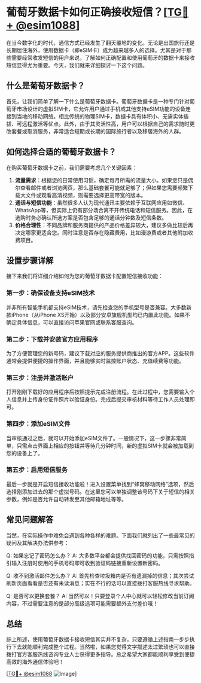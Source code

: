 # 葡萄牙数据卡如何正确接收短信？[[TG💪+ @esim1088](https://t.me/s/esim1088)]

在当今数字化的时代，通信方式已经发生了翻天覆地的变化。无论是出国旅行还是长期居住海外，使用数据卡（即eSIM卡）成为越来越多人的选择。尤其是对于那些需要经常收发短信的用户来说，了解如何正确配置和使用葡萄牙的数据卡来接收短信显得尤为重要。今天，我们就来详细探讨一下这个问题。

## 什么是葡萄牙数据卡？

首先，让我们简单了解一下什么是葡萄牙数据卡。葡萄牙数据卡是一种专门针对葡萄牙市场设计的虚拟SIM卡，它允许用户通过手机或其他支持eSIM功能的设备连接到当地的移动网络。相比传统的物理SIM卡，数据卡具有体积小、无需实体插拔、可远程激活等优点。此外，由于其灵活性高，用户可以根据自己的需求随时更改套餐或取消服务，非常适合短期或长期的国际旅行者以及移居海外的人群。

## 如何选择合适的葡萄牙数据卡？

在购买葡萄牙数据卡之前，我们需要考虑几个关键因素：

1. **流量需求**：根据您的日常使用习惯，确定每月所需的流量大小。如果您只是偶尔查看邮件或者浏览网页，那么基础套餐可能就足够了；但如果您需要频繁下载大文件或观看高清视频，则需要选择更高带宽的版本。
2. **通话与短信功能**：虽然很多人认为现代通讯主要依赖于互联网应用如微信、WhatsApp等，但实际上仍有部分场合离不开传统电话和短信服务。因此，在选购时务必确认所选方案是否包含足够的通话分钟数及短信条数。
3. **价格合理性**：不同品牌和服务商提供的产品价格差异较大，建议多做比较后再决定哪家更适合您。同时注意是否存在隐藏费用，比如漫游费或者其他附加收费项目。

## 设置步骤详解

接下来我们将详细介绍如何为您的葡萄牙数据卡配置短信接收功能：

### 第一步：确保设备支持eSIM技术
并非所有智能手机都支持eSIM技术，请先检查您的手机型号是否兼容。大多数新款iPhone（从iPhone XS开始）以及部分安卓旗舰机型均已内置此功能。如果不确定具体信息，可以直接访问苹果官网或联系客服查询。

### 第二步：下载并安装官方应用程序
为了方便管理您的新号码，建议下载对应的服务提供商推出的官方APP。这些软件通常会提供便捷的操作界面，并且能够实时监控账户状态、充值续费等功能。

### 第三步：注册并激活账户
打开刚刚下载好的应用程序后按照提示完成注册流程。在此过程中，您需要输入个人信息并上传身份证件照片以验证身份。完成后提交审核材料等待工作人员处理即可。

### 第四步：添加eSIM文件
当审核通过之后，就可以开始添加eSIM文件了。一般情况下，这一步骤非常简单，只需点击界面上相应的按钮并等待几分钟时间，新的虚拟SIM卡就会被加载到您的设备上了。

### 第五步：启用短信服务
最后一步就是开启短信接收功能啦！进入设置菜单找到“蜂窝移动网络”选项，然后选择刚添加进去的那个虚拟号码。在这里您可以单独调整该号码下关于短信的相关参数，例如是否允许自动转发至其他邮箱地址等等。

## 常见问题解答

当然，在实际操作中难免会遇到各种各样的难题。下面我们就列出了一些最常见的疑问及其解决办法供参考：

Q: 如果忘记了密码怎么办？
A: 大多数平台都会提供找回密码的功能，只需按照指引输入注册时使用的手机号码即可收到验证码链接重新设置新密码。

Q: 收不到激活邮件怎么办？
A: 首先检查垃圾箱内是否有遗漏掉的信息；其次尝试刷新页面看看是否还有未读消息；实在不行的话可以直接拨打客服热线寻求帮助。

Q: 是否可以更换套餐？
A: 当然可以！只要登录个人中心就可以轻松修改当前订阅内容，不过需要注意的是部分高级选项可能需要额外支付差价哦！

## 总结

综上所述，使用葡萄牙数据卡接收短信其实并不复杂，只要遵循上述指南一步步执行下去就能顺利完成整个过程。当然啦，如果您觉得文字描述太过繁琐也可以直接拨打官方客服热线咨询专业人士获得更多指导。总之希望大家都能顺利享受到便捷高效的海外通信体验吧！

[[TG💪+ @esim1088](https://t.me/s/esim1088) ![Image](https://i.postimg.cc/4NQfJmqS/Snipaste-2025-05-13-00-14-12.png)]